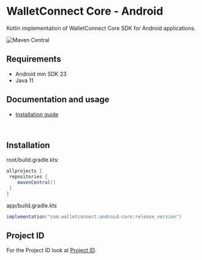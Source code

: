 # **WalletConnect Core - Android**

Kotlin implementation of WalletConnect Core SDK for Android applications.

![Maven Central](https://img.shields.io/maven-central/v/com.walletconnect/android-core)

## Requirements

* Android min SDK 23
* Java 11

## Documentation and usage

* [Installation guide](https://docs.walletconnect.com/2.0/kotlin/guides/relay) 

&nbsp;

## Installation

root/build.gradle.kts:

```gradle
allprojects {
 repositories {
    mavenCentral()
 }
}
```

app/build.gradle.kts

```gradle
implementation("com.walletconnect:android-core:release_version")
```

## Project ID

For the Project ID look at [Project ID](https://walletconnect.com/).
